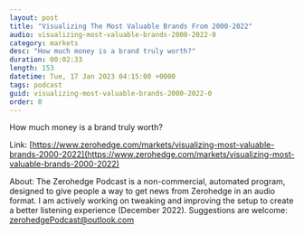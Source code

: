 ```yaml
---
layout: post
title: "Visualizing The Most Valuable Brands From 2000-2022"
audio: visualizing-most-valuable-brands-2000-2022-0
category: markets
desc: "How much money is a brand truly worth?"
duration: 00:02:33
length: 153
datetime: Tue, 17 Jan 2023 04:15:00 +0000
tags: podcast
guid: visualizing-most-valuable-brands-2000-2022-0
order: 0
---
```

How much money is a brand truly worth?

Link: [https://www.zerohedge.com/markets/visualizing-most-valuable-brands-2000-2022](https://www.zerohedge.com/markets/visualizing-most-valuable-brands-2000-2022)

About: The Zerohedge Podcast is a non-commercial, automated program, designed to give people a way to get news from Zerohedge in an audio format.  I am actively working on tweaking and improving the setup to create a better listening experience (December 2022).  Suggestions are welcome: [zerohedgePodcast@outlook.com](mailto:zerohedgePodcast@outlook.com)